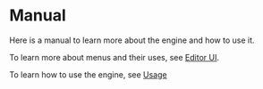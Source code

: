 # Manual

Here is a manual to learn more about the engine and how to use it.

To learn more about menus and their uses, see [Editor UI](./editor_ui/editor_ui.md).

To learn how to use the engine, see [Usage](./usage/usage.md)